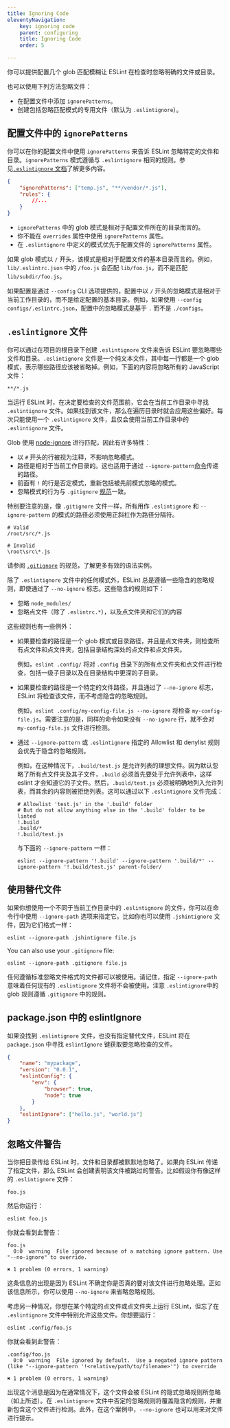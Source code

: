 ```yaml
---
title: Ignoring Code
eleventyNavigation:
    key: ignoring code
    parent: configuring
    title: Ignoring Code
    order: 5

---
```


你可以提供配置几个 glob 匹配模糊让 ESLint 在检查时忽略明确的文件或目录。

也可以使用下列方法忽略文件：

* 在配置文件中添加 `ignorePatterns`。
* 创建包括忽略匹配模式的专用文件（默认为 `.eslintignore`）。

## 配置文件中的 `ignorePatterns`

你可以在你的配置文件中使用 `ignorePatterns` 来告诉 ESLint 忽略特定的文件和目录。`ignorePatterns` 模式遵循与 `.eslintignore` 相同的规则。参见[`.eslintignore` 文档](#eslintignore-文件)了解更多内容。

```json
{
    "ignorePatterns": ["temp.js", "**/vendor/*.js"],
    "rules": {
        //...
    }
}
```

* `ignorePatterns` 中的 glob 模式是相对于配置文件所在的目录而言的。
* 你不能在 `overrides` 属性中使用 `ignorePatterns` 属性。
* 在 `.eslintignore` 中定义的模式优先于配置文件的 `ignorePatterns` 属性。

如果 glob 模式以 `/` 开头，该模式是相对于配置文件的基本目录而言的。例如，`lib/.eslintrc.json` 中的 `/foo.js` 会匹配 `lib/foo.js`，而不是匹配`lib/subdir/foo.js`。

如果配置是通过 `--config` CLI 选项提供的，配置中以 `/` 开头的忽略模式是相对于当前工作目录的，而不是给定配置的基本目录。例如，如果使用 `--config configs/.eslintrc.json`，配置中的忽略模式是基于 `.` 而不是 `./configs`。

## `.eslintignore` 文件

你可以通过在项目的根目录下创建 `.eslintignore` 文件来告诉 ESLint 要忽略哪些文件和目录。`.eslintignore` 文件是一个纯文本文件，其中每一行都是一个 glob 模式，表示哪些路径应该被省略掉。例如，下面的内容将忽略所有的 JavaScript 文件：

```text
**/*.js
```

当运行 ESLint 时，在决定要检查的文件范围前，它会在当前工作目录中寻找 `.eslintignore` 文件。如果找到该文件，那么在遍历目录时就会应用这些偏好。每次只能使用一个 `.eslintignore` 文件，且仅会使用当前工作目录中的 `.eslintignore` 文件。

Glob 使用 [node-ignore](https://github.com/kaelzhang/node-ignore) 进行匹配，因此有许多特性：

* 以 `#` 开头的行被视为注释，不影响忽略模式。
* 路径是相对于当前工作目录的。这也适用于通过 `--ignore-pattern`[命令](../command-line-interface#--ignore-pattern)传递的路径。
* 前面有 `!` 的行是否定模式，重新包括被先前模式忽略的模式。
* 忽略模式的行为与 `.gitignore` [规范](https://git-scm.com/docs/gitignore)一致。

特别要注意的是，像 `.gitignore` 文件一样，所有用作 `.eslintignore` 和 `--ignore-pattern` 的模式的路径必须使用正斜杠作为路径分隔符。

```text
# Valid
/root/src/*.js

# Invalid
\root\src\*.js
```

请参阅 [`.gitignore`](https://git-scm.com/docs/gitignore) 的规范，了解更多有效的语法实例。

除了 `.eslintignore` 文件中的任何模式外，ESLint 总是遵循一些隐含的忽略规则，即使通过了 `--no-ignore` 标志。这些隐含的规则如下：

* 忽略 `node_modules/`
* 忽略点文件（除了 `.eslintrc.*`），以及点文件夹和它们的内容

这些规则也有一些例外：

* 如果要检查的路径是一个 glob 模式或目录路径，并且是点文件夹，则检查所有点文件和点文件夹，包括目录结构深处的点文件和点文件夹。

  例如，`eslint .config/` 将对 `.config` 目录下的所有点文件夹和点文件进行检查，包括一级子目录以及在目录结构中更深的子目录。

* 如果要检查的路径是一个特定的文件路径，并且通过了 `--no-ignore` 标志，ESLint 将检查该文件，而不考虑隐含的忽略规则。

  例如，`eslint .config/my-config-file.js --no-ignore` 将检查 `my-config-file.js`。需要注意的是，同样的命令如果没有 `--no-ignore` 行，就不会对 `my-config-file.js` 文件进行检测。

* 通过 `--ignore-pattern` 或 `.eslintignore` 指定的 Allowlist 和 denylist 规则会优先于隐含的忽略规则。

  例如，在这种情况下，`.build/test.js` 是允许列表的理想文件。因为默认忽略了所有点文件夹及其子文件，`.build` 必须首先要处于允许列表中，这样 eslint 才会知道它的子文件。然后，`.build/test.js` 必须被明确地列入允许列表，而其余的内容则被拒绝列表。这可以通过以下 `.eslintignore` 文件完成：

  ```text
  # Allowlist 'test.js' in the '.build' folder
  # But do not allow anything else in the '.build' folder to be linted
  !.build
  .build/*
  !.build/test.js
  ```

  与下面的 `--ignore-pattern` 一样：

  ```shell
  eslint --ignore-pattern '!.build' --ignore-pattern '.build/*' --ignore-pattern '!.build/test.js' parent-folder/
  ```

## 使用替代文件

如果你想使用一个不同于当前工作目录中的 `.eslintignore` 的文件，你可以在命令行中使用 `--ignore-path` 选项来指定它。比如你也可以使用 `.jshintignore` 文件，因为它们格式一样：

```shell
eslint --ignore-path .jshintignore file.js
```

You can also use your `.gitignore` file:

```shell
eslint --ignore-path .gitignore file.js
```

任何遵循标准忽略文件格式的文件都可以被使用。请记住，指定 `--ignore-path` 意味着任何现有的 `.eslintignore` 文件将不会被使用。注意 `.eslintignore`中的 glob 规则遵循 `.gitignore` 中的规则。

## package.json 中的 eslintIgnore

如果没找到 `.eslintignore` 文件，也没有指定替代文件，ESLint 将在 `package.json` 中寻找 `eslintIgnore` 键获取要忽略检查的文件。

```json
{
    "name": "mypackage",
    "version": "0.0.1",
    "eslintConfig": {
        "env": {
            "browser": true,
            "node": true
        }
    },
    "eslintIgnore": ["hello.js", "world.js"]
}
```

## 忽略文件警告

当你把目录传给 ESLint 时，文件和目录都被默默地忽略了。如果向 ESLint 传递了指定文件，那么 ESLint 会创建表明该文件被跳过的警告。比如假设你有像这样的 `.eslintignore` 文件：

```text
foo.js
```

然后你运行：

```shell
eslint foo.js
```

你就会看到此警告：

```text
foo.js
  0:0  warning  File ignored because of a matching ignore pattern. Use "--no-ignore" to override.

✖ 1 problem (0 errors, 1 warning)
```

这条信息的出现是因为 ESLint 不确定你是否真的要对该文件进行忽略处理。正如该信息所示，你可以使用 `--no-ignore` 来省略忽略规则。

考虑另一种情况，你想在某个特定的点文件或点文件夹上运行 ESLint，但忘了在 `.eslintignore` 文件中特别允许这些文件。你想要运行：

```shell
eslint .config/foo.js
```

你就会看到此警告：

```text
.config/foo.js
  0:0  warning  File ignored by default.  Use a negated ignore pattern (like "--ignore-pattern '!<relative/path/to/filename>'") to override

✖ 1 problem (0 errors, 1 warning)
```

出现这个消息是因为在通常情况下，这个文件会被 ESLint 的隐式忽略规则所忽略（如上所述）。在 `.eslintignore` 文件中否定的忽略规则将覆盖隐含的规则，并重新包含这个文件进行检测。此外，在这个案例中，`--no-ignore` 也可以用来对文件进行提示。
